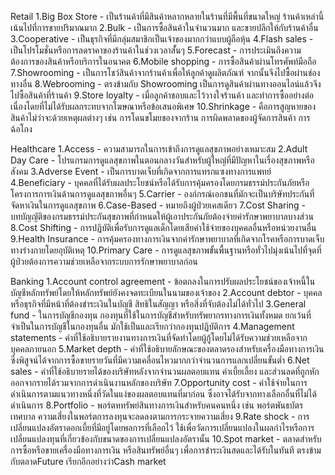 Retail
1.Big Box Store - เป็นร้านค้าที่มีสินค้าหลากหลายในร้านที่มีพื้นที่ขนาดใหญ่ ร้านค้าเหล่านี้เน้นไปที่การขายปริมาณมาก
2.Bulk - เป็นการซื้อสินค้าในจำนวนมาก และขายปลีกให้กับร้านค้าอื่น
3.Cooperative - เป็นธุรกิจที่มีกลุ่มสมาชิกเป็นเจ้าของมากกว่าแบบผู้ถือหุ้น
4.Flash sales - เป็นโปรโมชั่นหรือการลดราคาของร้านค้าในช่วงเวลาสั้่นๆ
5.Forecast - การประเมินถึงความต้องการของสินค้าหรือบริการในอนาคต
6.Mobile shopping - การซื้อสินค้าผ่านโทรศัพท์มือถือ
7.Showrooming - เป็นการโชว์สินค้าจากร้านค้าเพื่อให้ลูกค้าดูผลิตภัณฑ์ จากนั้นจึงไปซื้อผ่านช่องทางอื่น
8.Webrooming - ตรงข้ามกับ Showrooming เป็นการดูสินค้าผ่านทางออนไลน์แล้วจึงไปซื้อสินค้าที่ร้านค้า
9.Store loyalty - เมื่อลูกค้าชอบและไว้วางใจร้านค้า และทำการซื้ออย่างต่อเนื่องโดยที่ไม่ได้รับผลกระทบจากโฆษณาหรือข้อเสนอพิเศษ
10.Shrinkage - คือการสูญหายของสินค้าไม่ว่าจะด้วยเหตุผลต่างๆ เช่น การโดนขโมยของจากร้าน การผิดพลาดของผู้จัดการสินค้า การฉ้อโกง

Healthcare
1.Access - ความสามารถในการเข้าถึงการดูแลสุขภาพอย่างเหมาะสม
2.Adult Day Care - โปรแกรมการดูแลสุขภาพในตอนกลางวันสำหรับผู้ใหญ่ที่มีปัญหาในเรื่องสุขภาพหรือสังคม
3.Adverse Event - เป็นการบาดเจ็บที่เกิดจากการแทรกแซงทางการแพทย์
4.Beneficiary - บุคคลที่ได้รับผลประโยชน์หรือได้รับการคุ้มครองโดยกรมธรรม์ประกันภัยหรือโครงการการเงินด้านการดูแลสุขภาพอื่นๆ
5.Carrier - องก์กรณ์เอกชนที่มักจะเป็นบริษัทประกันที่จัดหาเงินในการดูแลสุขภาพ
6.Case-Based - หมายถึงผู้ป่วยเคสเดียว
7.Cost Sharing - บทบัญญัติของกรมธรรม์ประกันสุขภาพที่กำหนดให้ผู้เอาประกันภัยต้องจ่ายค่ารักษาพยาบาลบางส่วน
8.Cost Shifting - การปฏิบัติเพื่อรับการดูแลเด็กโดยเสียค่าใช้จ่ายของบุคคลอื่นหรือหน่วยงานอื่น
9.Health Insurance - การคุ้มครองทางการเงินจากค่ารักษาพยาบาลที่เกิดจากโรคหรือการบาดเจ็บทางร่างกายโดยอุบัติเหตุ
10.Primary Care - การดูแลสุขภาพขั้นพื้นฐานหรือทั่วไปมุ่งเน้นไปที่จุดที่ผู้ป่วยต้องการความช่วยเหลือจากระบบการรักษาพยาบาลก่อน

Banking
1.Account control agreement - ข้อตกลงในการปรับผลประโยชน์ของเจ้าหนี้ในบัญชีหลักทรัพย์โดยให้หลักทรัพย์ยังคงจดทะเบียนในนามของเจ้าของ
2.Account debtor - บุคคลหรือธุรกิจที่มีหน้าที่ต้องชำระเงินในบัญชี สิทธิในสัญญา หรือสิ่งที่จับต้องไม่ได้ทั่วไป
3.General fund - ในการบัญชีกองทุน กองทุนที่ใช้ในการบัญชีสำหรับทรัพยากรทางการเงินทั้งหมด ยกเว้นที่จำเป็นในการบัญชีในกองทุนอื่น มักใช้เป็นและเรียกว่ากองทุนปฏิบัติการ
4.Management statements - คำที่ใช้อธิบายรายงานทางการเงินที่จัดทำโดยผู้กู้โดยไม่ได้รับความช่วยเหลือจากบุคคลภายนอก
5.Market depth - คำที่ใช้อธิบายลักษณะของตลาดรองสำหรับเครื่องมือทางการเงินซึ่งพิสูจน์ได้จากการซื้อขายรายวันที่มีความเคลื่อนไหวมากกว่าจำนวนการแลกเปลี่ยนขั้นต่ำ
6.Net sales - คำที่ใช้อธิบายรายได้ของบริษัทหลังจากจำนวนผลตอบแทน ค่าเบี้ยเลี้ยง และส่วนลดที่ถูกหักออกจากรายได้รวมจากการดำเนินงานหลักของบริษัท
7.Opportunity cost - ค่าใช้จ่ายในการดำเนินการตามแนวทางหนึ่งที่วัดในแง่ของผลตอบแทนที่มาก่อน ซึ่งอาจได้รับจากทางเลือกอื่นที่ไม่ได้ดำเนินการ
8.Portfolio - พอร์ตหทรัพย์สินทางการเงินสำหรับคนคนหนึ่ง เช่น พอร์ตพันธบัตรเทศบาล ความเสี่ยงในพอร์ตการลงทุนจะลดลงตามการกระจายความเสี่ยง
9.Rate shock - การเปลี่ยนแปลงอัตราดอกเบี้ยที่มีอยู่โดยพลการที่เลือกไว้ ใช้เพื่อวัดการเปลี่ยนแปลงในผลกำไรหรือการเปลี่ยนแปลงทุนที่เกี่ยวข้องกับขนาดของการเปลี่ยนแปลงอัตรานั้น
10.Spot market - ตลาดสำหรับการซื้อหรือขายเครื่องมือทางการเงิน หรือสินทรัพย์อื่นๆ เพื่อการชำระเงินสดและได้รับในทันที ตรงข้ามกับตลาดFuture เรียกอีกอย่างว่าCash market



